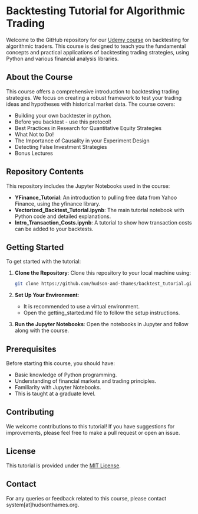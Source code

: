 # Backtesting Tutorial for Algorithmic Trading

Welcome to the GitHub repository for our [Udemy course](https://www.udemy.com/course/mastering-backtesting-for-algorithmic-trading/?referralCode=DED2C1825744E0151EAA) on backtesting for algorithmic traders. This course is designed to teach you the fundamental concepts and practical applications of backtesting trading strategies, using Python and various financial analysis libraries.

## About the Course

This course offers a comprehensive introduction to backtesting trading strategies. We focus on creating a robust framework to test your trading ideas and hypotheses with historical market data. The course covers:

- Building your own backtester in python.
- Before you backtest - use this protocol!
- Best Practices in Research for Quantitative Equity Strategies
- What Not to Do!
- The Importance of Causality in your Experiment Design
- Detecting False Investment Strategies
- Bonus Lectures

## Repository Contents

This repository includes the Jupyter Notebooks used in the course:

- **YFinance_Tutorial**: An introduction to pulling free data from Yahoo Finance, using the yfinance library.
- **Vectorized_Backtest_Tutorial.ipynb**: The main tutorial notebook with Python code and detailed explanations.
- **Intro_Transaction_Costs.ipynb**: A tutorial to show how transaction costs can be added to your backtests.

## Getting Started

To get started with the tutorial:

1. **Clone the Repository**: Clone this repository to your local machine using:
   ```bash
   git clone https://github.com/hudson-and-thames/backtest_tutorial.git
   ```

2. **Set Up Your Environment**:
    - It is recommended to use a virtual environment.
    - Open the getting_started.md file to follow the setup instructions.

4. **Run the Jupyter Notebooks**: Open the notebooks in Jupyter and follow along with the course.

## Prerequisites

Before starting this course, you should have:

- Basic knowledge of Python programming.
- Understanding of financial markets and trading principles.
- Familiarity with Jupyter Notebooks.
- This is taught at a graduate level.

## Contributing

We welcome contributions to this tutorial! If you have suggestions for improvements, please feel free to make a pull request or open an issue.

## License

This tutorial is provided under the [MIT License](LICENSE).

## Contact

For any queries or feedback related to this course, please contact system[at]hudsonthames.org.

